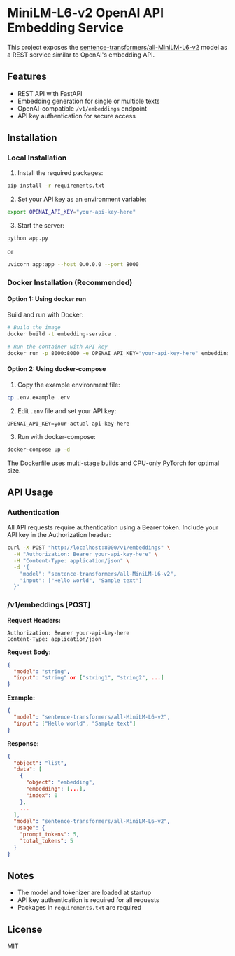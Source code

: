 # MiniLM-L6-v2 OpenAI API Embedding Service

This project exposes the [sentence-transformers/all-MiniLM-L6-v2](https://huggingface.co/sentence-transformers/all-MiniLM-L6-v2) model as a REST service similar to OpenAI's embedding API.

## Features
- REST API with FastAPI
- Embedding generation for single or multiple texts
- OpenAI-compatible `/v1/embeddings` endpoint
- API key authentication for secure access

## Installation

### Local Installation

1. Install the required packages:

```bash
pip install -r requirements.txt
```

2. Set your API key as an environment variable:

```bash
export OPENAI_API_KEY="your-api-key-here"
```

3. Start the server:

```bash
python app.py
```

or

```bash
uvicorn app:app --host 0.0.0.0 --port 8000
```

### Docker Installation (Recommended)

#### Option 1: Using docker run

Build and run with Docker:

```bash
# Build the image
docker build -t embedding-service .

# Run the container with API key
docker run -p 8000:8000 -e OPENAI_API_KEY="your-api-key-here" embedding-service
```

#### Option 2: Using docker-compose

1. Copy the example environment file:

```bash
cp .env.example .env
```

2. Edit `.env` file and set your API key:

```env
OPENAI_API_KEY=your-actual-api-key-here
```

3. Run with docker-compose:

```bash
docker-compose up -d
```

The Dockerfile uses multi-stage builds and CPU-only PyTorch for optimal size.

## API Usage

### Authentication

All API requests require authentication using a Bearer token. Include your API key in the Authorization header:

```bash
curl -X POST "http://localhost:8000/v1/embeddings" \
  -H "Authorization: Bearer your-api-key-here" \
  -H "Content-Type: application/json" \
  -d '{
    "model": "sentence-transformers/all-MiniLM-L6-v2",
    "input": ["Hello world", "Sample text"]
  }'
```

### /v1/embeddings [POST]

**Request Headers:**

```http
Authorization: Bearer your-api-key-here
Content-Type: application/json
```

**Request Body:**

```json
{
  "model": "string",
  "input": "string" or ["string1", "string2", ...]
}
```

**Example:**

```json
{
  "model": "sentence-transformers/all-MiniLM-L6-v2",
  "input": ["Hello world", "Sample text"]
}
```

**Response:**

```json
{
  "object": "list",
  "data": [
    {
      "object": "embedding",
      "embedding": [...],
      "index": 0
    },
    ...
  ],
  "model": "sentence-transformers/all-MiniLM-L6-v2",
  "usage": {
    "prompt_tokens": 5,
    "total_tokens": 5
  }
}
```

## Notes

- The model and tokenizer are loaded at startup
- API key authentication is required for all requests
- Packages in `requirements.txt` are required

## License

MIT
